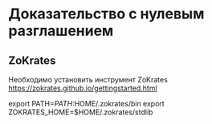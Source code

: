 # Доказательство с нулевым разглашением

## ZoKrates
Необходимо установить инструмент ZoKrates
https://zokrates.github.io/gettingstarted.html

export PATH=$PATH:$HOME/.zokrates/bin
export ZOKRATES_HOME=$HOME/.zokrates/stdlib
